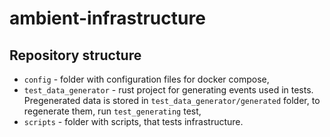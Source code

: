 # ambient-infrastructure

## Repository structure

- `config` - folder with configuration files for docker compose,
- `test_data_generator` - rust project for generating events used in tests. Pregenerated data is stored in `test_data_generator/generated` folder, to regenerate them, run `test_generating` test,
- `scripts` - folder with scripts, that tests infrastructure.